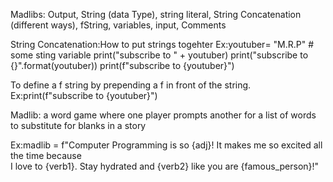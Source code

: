 Madlibs:  Output, String (data Type), string literal, String Concatenation (different ways), fString, variables,  input, Comments 

String Concatenation:How to put strings togehter 
Ex:youtuber= "M.R.P" # some sting variable
print("subscribe to " + youtuber)
print("subscribe to {}".format(youtuber))
print(f"subscribe to {youtuber}")

To define a f string by prepending a f in front of the string.
Ex:print(f"subscribe to {youtuber}")

Madlib: a word game where one player prompts another for a list of words to substitute for blanks in a story

Ex:madlib = f"Computer Programming is so {adj}! It makes me so excited all the time because \
 I love to {verb1}. Stay hydrated and {verb2} like you are {famous_person}!"